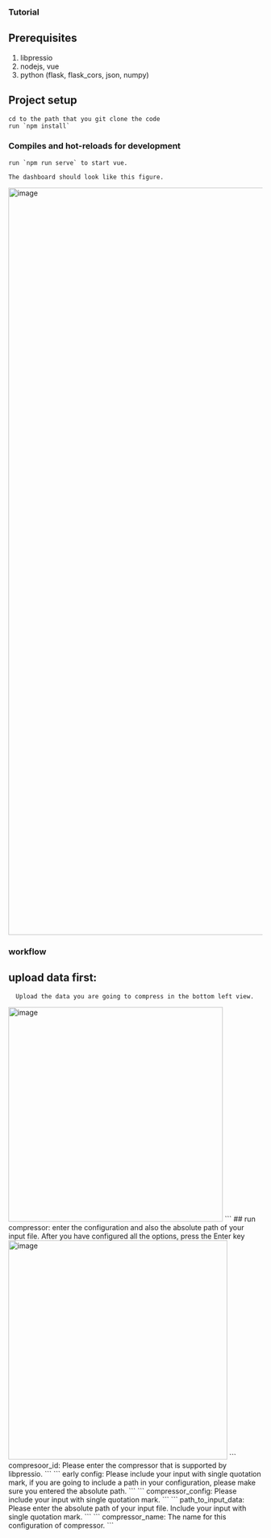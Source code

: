 ### Tutorial
## Prerequisites

1.  libpressio
2.  nodejs, vue
3.  python (flask, flask_cors, json, numpy)

## Project setup
```
cd to the path that you git clone the code
run `npm install`
```

### Compiles and hot-reloads for development
```
run `npm run serve` to start vue.
```

```
The dashboard should look like this figure.
```
<img width="1480" alt="image" src="https://github.com/YuxiaoLi1234/fzvis/assets/143280350/f2c1e547-3652-4b3b-a8a7-944e3242bca1">

### workflow
## upload data first:
```
  Upload the data you are going to compress in the bottom left view.
```
  <img width="425" alt="image" src="https://github.com/YuxiaoLi1234/fzvis/assets/143280350/42e2a6d0-9a52-4e7c-88a8-4e39e349e957">
```
## run compressor:
  enter the configuration and also the absolute path of your input file. After you have configured all the options, press the Enter key
  <img width="434" alt="image" src="https://github.com/YuxiaoLi1234/fzvis/assets/143280350/118e1975-5c44-4e41-9665-404b73f382c9">
  ```
  compresoor_id: Please enter the compressor that is supported by libpressio.
  ```
  ```
  early config: Please include your input with single quotation mark, if you are going to include a path in your configuration, please make sure you entered the absolute path.
  ```
  ```
  compressor_config: Please include your input with single quotation mark. 
  ```
  ```
  path_to_input_data: Please enter the absolute path of your input file. Include your input with single quotation mark.
  ```
  ```
  compressor_name: The name for this configuration of compressor.
  ```







